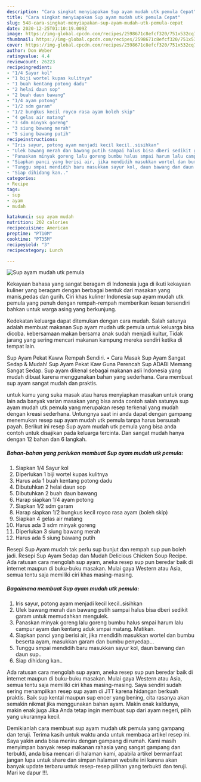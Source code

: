 ```yaml
---
description: "Cara singkat menyiapakan Sup ayam mudah utk pemula Cepat"
title: "Cara singkat menyiapakan Sup ayam mudah utk pemula Cepat"
slug: 548-cara-singkat-menyiapakan-sup-ayam-mudah-utk-pemula-cepat
date: 2020-12-25T01:10:19.009Z
image: https://img-global.cpcdn.com/recipes/2598671c8efcf320/751x532cq70/sup-ayam-mudah-utk-pemula-foto-resep-utama.jpg
thumbnail: https://img-global.cpcdn.com/recipes/2598671c8efcf320/751x532cq70/sup-ayam-mudah-utk-pemula-foto-resep-utama.jpg
cover: https://img-global.cpcdn.com/recipes/2598671c8efcf320/751x532cq70/sup-ayam-mudah-utk-pemula-foto-resep-utama.jpg
author: Don Weber
ratingvalue: 4.4
reviewcount: 26223
recipeingredient:
- "1/4 Sayur kol"
- "1 biji wortel kupas kulitnya"
- "1 buah kentang potong dadu"
- "2 helai daun sop"
- "2 buah daun bawang"
- "1/4 ayam potong"
- "1/2 sdm garam"
- "1/2 bungkus kecil royco rasa ayam boleh skip"
- "4 gelas air matang"
- "3 sdm minyak goreng"
- "3 siung bawang merah"
- "5 siung bawang putih"
recipeinstructions:
- "Iris sayur, potong ayam menjadi kecil kecil..sisihkan"
- "Ulek bawang merah dan bawang putih sampai halus bisa dberi sedikit garam untuk memudahkan mengulek."
- "Panaskan minyak goreng lalu goreng bumbu halus smpai harum lalu campur ayam dan kentang aduk smpai matang. Matikan."
- "Siapkan panci yang berisi air, jika mendidih masukkan wortel dan bumbu beserta ayam, masukkan garam dan bumbu penyedap..."
- "Tunggu smpai mendidih baru masukkan sayur kol, daun bawang dan daun sup.."
- "Siap dihidang kan.."
categories:
- Recipe
tags:
- sup
- ayam
- mudah

katakunci: sup ayam mudah 
nutrition: 202 calories
recipecuisine: American
preptime: "PT10M"
cooktime: "PT35M"
recipeyield: "3"
recipecategory: Lunch

---
```



![Sup ayam mudah utk pemula](https://img-global.cpcdn.com/recipes/2598671c8efcf320/751x532cq70/sup-ayam-mudah-utk-pemula-foto-resep-utama.jpg)

Kekayaan bahasa yang sangat beragam di Indonesia juga di ikuti kekayaan kuliner yang beragam dengan berbagai bentuk dari masakan yang manis,pedas dan gurih. Ciri khas kuliner Indonesia sup ayam mudah utk pemula yang penuh dengan rempah-rempah memberikan kesan tersendiri bahkan untuk warga asing yang berkunjung.


Kedekatan keluarga dapat ditemukan dengan cara mudah. Salah satunya adalah membuat makanan Sup ayam mudah utk pemula untuk keluarga bisa dicoba. kebersamaan makan bersama anak sudah menjadi kultur, Tidak jarang yang sering mencari makanan kampung mereka sendiri ketika di tempat lain.

Sup Ayam Pekat Kaww Rempah Sendiri. • Cara Masak Sup Ayam Sangat Sedap &amp; Mudah! Sup Ayam Pekat Kaw Guna Perencah Sup ADABI Memang Sangat Sedap. Sup ayam dikenal sebagai makanan asli Indonesia yang mudah dibuat karena menggunakan bahan yang sederhana. Cara membuat sup ayam sangat mudah dan praktis.

untuk kamu yang suka masak atau harus menyiapkan masakan untuk orang lain ada banyak varian masakan yang bisa anda contoh salah satunya sup ayam mudah utk pemula yang merupakan resep terkenal yang mudah dengan kreasi sederhana. Untungnya saat ini anda dapat dengan gampang menemukan resep sup ayam mudah utk pemula tanpa harus bersusah payah.
Berikut ini resep Sup ayam mudah utk pemula yang bisa anda contoh untuk disajikan pada keluarga tercinta. Dan sangat mudah hanya dengan 12 bahan dan 6 langkah.


<!--inarticleads1-->

##### Bahan-bahan yang perlukan membuat Sup ayam mudah utk pemula:

1. Siapkan 1/4 Sayur kol
1. Diperlukan 1 biji wortel kupas kulitnya
1. Harus ada 1 buah kentang potong dadu
1. Dibutuhkan 2 helai daun sop
1. Dibutuhkan 2 buah daun bawang
1. Harap siapkan 1/4 ayam potong
1. Siapkan 1/2 sdm garam
1. Harap siapkan 1/2 bungkus kecil royco rasa ayam (boleh skip)
1. Siapkan 4 gelas air matang
1. Harus ada 3 sdm minyak goreng
1. Diperlukan 3 siung bawang merah
1. Harus ada 5 siung bawang putih


Resepi Sup Ayam mudah tak perlu sup bunjut dan rempah sup pun boleh jadi. Resepi Sup Ayam Sedap dan Mudah Delicious Chicken Soup Recipe. Ada ratusan cara mengolah sup ayam, aneka resep sup pun beredar baik di internet maupun di buku-buku masakan. Mulai gaya Western atau Asia, semua tentu saja memiliki ciri khas masing-masing. 

<!--inarticleads2-->

##### Bagaimana membuat  Sup ayam mudah utk pemula:

1. Iris sayur, potong ayam menjadi kecil kecil..sisihkan
1. Ulek bawang merah dan bawang putih sampai halus bisa dberi sedikit garam untuk memudahkan mengulek.
1. Panaskan minyak goreng lalu goreng bumbu halus smpai harum lalu campur ayam dan kentang aduk smpai matang. Matikan.
1. Siapkan panci yang berisi air, jika mendidih masukkan wortel dan bumbu beserta ayam, masukkan garam dan bumbu penyedap...
1. Tunggu smpai mendidih baru masukkan sayur kol, daun bawang dan daun sup..
1. Siap dihidang kan..


Ada ratusan cara mengolah sup ayam, aneka resep sup pun beredar baik di internet maupun di buku-buku masakan. Mulai gaya Western atau Asia, semua tentu saja memiliki ciri khas masing-masing. Saya sendiri sudah sering menampilkan resep sup ayam di JTT karena hidangan berkuah praktis. Baik sup kental maupun sup encer yang bening, cita rasanya akan semakin nikmat jika menggunakan bahan ayam. Makin enak kaldunya, makin enak juga Jika Anda tetap ingin membuat sup dari ayam negeri, pilih yang ukurannya kecil. 

Demikianlah cara membuat sup ayam mudah utk pemula yang gampang dan teruji. Terima kasih untuk waktu anda untuk membaca artikel resep ini. Saya yakin anda bisa meniru dengan gampang di rumah. Kami masih menyimpan banyak resep makanan rahasia yang sangat gampang dan terbukti, anda bisa mencari di halaman kami, apabila artikel bermanfaat jangan lupa untuk share dan simpan halaman website ini karena akan banyak update terbaru untuk resep-resep pilihan yang terbukti dan teruji. Mari ke dapur !!!. 
